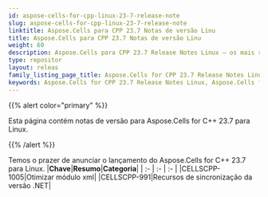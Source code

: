 ```yaml
---
id: aspose-cells-for-cpp-linux-23-7-release-note
slug: aspose-cells-for-cpp-linux-23-7-release-note
linktitle: Aspose.Cells para CPP 23.7 Notas de versão Linu
title: Aspose.Cells para CPP 23.7 Notas de versão Linu
weight: 60
description: Aspose.Cells para CPP 23.7 Release Notes Linux – os mais recentes aprimoramentos, novos recursos e correções
type: repositor
layout: releas
family_listing_page_title: Aspose.Cells for CPP 23.7 Release Notes Linu
keywords: Aspose.Cells for CPP 23.7 Release Notes Linux, Aspose.Cells for CPP 23.7 Linux updates and fixe
---
```

{{% alert color="primary" %}}

Esta página contém notas de versão para Aspose.Cells for C++ 23.7 para Linux.

{{% /alert %}}

Temos o prazer de anunciar o lançamento do Aspose.Cells for C++ 23.7 para Linux.
|**Chave**|**Resumo**|**Categoria**|
| :- | :- | :- |
|CELLSCPP-1005|Otimizar módulo xml|
|CELLSCPP-991|Recursos de sincronização da versão .NET|
